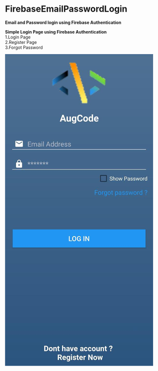 # FirebaseEmailPasswordLogin
<b>Email and Password login using Firebase Authentication</b>


<b>Simple Login Page using Firebase Authentication</b><br/> 
1.Login Page<br/> 
2.Register Page <br/> 
3.Forgot Password <br/> 

<img src="ScreenShoot/ss.jpeg"/>
